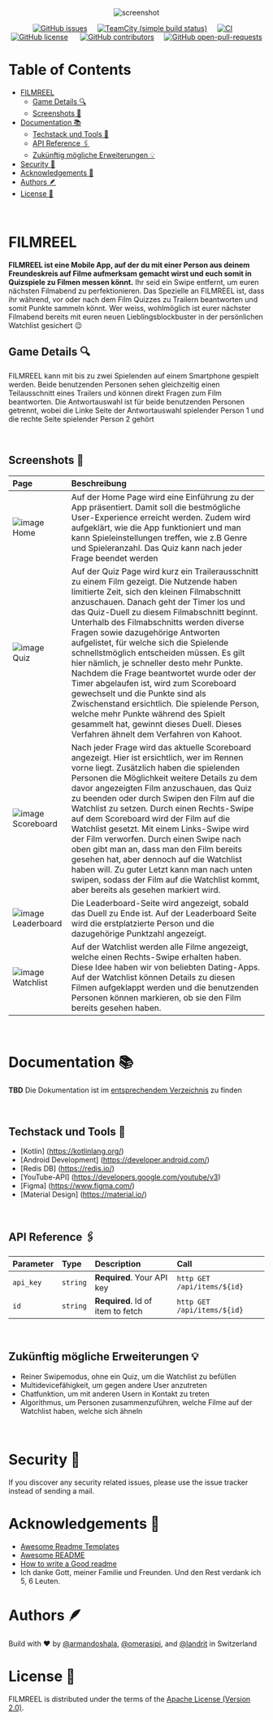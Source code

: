 <div align="center">

![screenshot](https://user-images.githubusercontent.com/11156050/192218132-4efe0d53-0729-49e2-b36a-85fcae44f5c7.png)

[![GitHub issues](https://img.shields.io/github/issues/ArmandoShala/FILMREEL)](https://GitHub.com/ArmandoShala/FILMREEL/issues/)&nbsp;&nbsp;&nbsp;&nbsp;
[![TeamCity (simple build status)](https://img.shields.io/teamcity/http/teamcity.jetbrains.com/s/Kotlin_KotlinPublic_Compiler.svg)](https://teamcity.jetbrains.com/buildConfiguration/Kotlin_KotlinPublic_Compiler?branch=%3Cdefault%3E&buildTypeTab=overview&mode=builds)&nbsp;&nbsp;&nbsp;&nbsp;
[![CI](https://github.com/ohmyzsh/ohmyzsh/workflows/CI/badge.svg)](https://github.com/ohmyzsh/ohmyzsh/actions?query=workflow%3ACI)&nbsp;&nbsp;&nbsp;&nbsp;
[![GitHub license](https://img.shields.io/badge/license-Apache%20License%202.0-blue.svg?style=flat)](https://www.apache.org/licenses/LICENSE-2.0)
&nbsp;&nbsp;&nbsp;&nbsp;
[![GitHub contributors](https://badgen.net/github/contributors/ArmandoShala/FILMREEL)](https://GitHub.com/ArmandoShala/FILMREEL/graphs/contributors/)&nbsp;&nbsp;&nbsp;&nbsp;
[![GitHub open-pull-requests](https://badgen.net/github/open-prs/ArmandoShala/FILMREEL)](https://github.com/ArmandoShala/FILMREEL/pulls?q=is%3Aopen)

</div>


<h1>Table of Contents</h1>

<!--ts-->
- [FILMREEL](#filmreel)
  - [Game Details 🔍](#game-details-)
  - [Screenshots 📸](#screenshots-)
- [Documentation 📚](#documentation-)
  - [Techstack und Tools 🧰](#techstack-und-tools-)
  - [API Reference 🖇️](#api-reference-️)
  - [Zukünftig mögliche Erweiterungen 💡](#zukünftig-mögliche-erweiterungen-)
- [Security 👮](#security-)
- [Acknowledgements 🙏](#acknowledgements-)
- [Authors 🪶](#authors-)
- [License 📝](#license-)

<br >

# FILMREEL

**FILMREEL ist eine Mobile App, auf der du mit einer Person aus deinem Freundeskreis auf Filme aufmerksam gemacht wirst und euch somit in Quizspiele zu Filmen messen könnt.**
Ihr seid ein Swipe entfernt, um euren nächsten Filmabend zu perfektionieren. Das Spezielle an FILMREEL ist, dass ihr während, vor oder nach dem Film Quizzes zu Trailern beantworten und somit Punkte sammeln könnt. Wer weiss, wohlmöglich ist eurer nächster Filmabend bereits mit euren neuen Lieblingsblockbuster in der persönlichen Watchlist gesichert 😉

## Game Details 🔍
FILMREEL kann mit bis zu zwei Spielenden auf einem Smartphone gespielt werden. Beide benutzenden Personen sehen gleichzeitig einen Teilausschnitt eines Trailers und können direkt Fragen zum Film beantworten. Die Antwortauswahl ist für beide benutzenden Personen getrennt, wobei die Linke Seite der Antwortauswahl spielender Person 1 und die rechte Seite spielender Person 2 gehört


<br >

## Screenshots 📸

| Page   | Beschreibung |
| :------------- | :------------- |
| ![image](https://user-images.githubusercontent.com/11156050/192164143-dab7bfa6-6209-4faf-a1d8-74e0acadc678.png) Home | Auf der Home Page wird eine Einführung zu der App präsentiert. Damit soll die bestmögliche User-Experience erreicht werden. Zudem wird aufgeklärt, wie die App funktioniert und man kann Spieleinstellungen treffen, wie z.B Genre und Spieleranzahl. Das Quiz kann nach jeder Frage beendet werden  |
| ![image](https://user-images.githubusercontent.com/11156050/192164631-9294bf0b-2ec7-4030-a7ba-271556c92036.png) Quiz | Auf der Quiz Page wird kurz ein Trailerausschnitt zu einem Film gezeigt. Die Nutzende haben limitierte Zeit, sich den kleinen Filmabschnitt anzuschauen. Danach geht der Timer los und das Quiz-Duell zu diesem Filmabschnitt beginnt. Unterhalb des Filmabschnitts werden diverse Fragen sowie dazugehörige Antworten aufgelistet, für welche sich die Spielende schnellstmöglich entscheiden müssen. Es gilt hier nämlich, je schneller desto mehr Punkte. Nachdem die Frage beantwortet wurde oder der Timer abgelaufen ist, wird zum Scoreboard gewechselt und die Punkte sind als Zwischenstand ersichtlich. Die spielende Person, welche mehr Punkte während des Spielt gesammelt hat, gewinnt dieses Duell. Dieses Verfahren ähnelt dem Verfahren von Kahoot. |
| ![image](https://user-images.githubusercontent.com/11156050/192164635-e5aae3f7-1b8e-4326-ac2f-9389c3946934.png) Scoreboard | Nach jeder Frage wird das aktuelle Scoreboard angezeigt. Hier ist ersichtlich, wer im Rennen vorne liegt. Zusätzlich haben die spielenden Personen die Möglichkeit weitere Details zu dem davor angezeigten Film anzuschauen, das Quiz zu beenden oder durch Swipen den Film auf die Watchlist zu setzen. Durch einen Rechts-Swipe auf dem Scoreboard wird der Film auf die Watchlist gesetzt. Mit einem Links-Swipe wird der Film verworfen. Durch einen Swipe nach oben gibt man an, dass man den Film bereits gesehen hat, aber dennoch auf die Watchlist haben will. Zu guter Letzt kann man nach unten swipen, sodass der Film auf die Watchlist kommt, aber bereits als gesehen markiert wird. |
| ![image](https://user-images.githubusercontent.com/11156050/192164640-93deafac-f424-434d-8f45-9450f0b8549e.png) Leaderboard | Die Leaderboard-Seite wird angezeigt, sobald das Duell zu Ende ist. Auf der Leaderboard Seite wird die erstplatzierte Person und die dazugehörige Punktzahl angezeigt. |
| ![image](https://user-images.githubusercontent.com/11156050/192164643-1e0c7db7-a17f-4f48-9d53-2e1f9b244946.png) Watchlist | Auf der Watchlist werden alle Filme angezeigt, welche einen Rechts-Swipe erhalten haben. Diese Idee haben wir von beliebten Dating-Apps. Auf der Watchlist können Details zu diesen Filmen aufgeklappt werden und die benutzenden Personen können markieren, ob sie den Film bereits gesehen haben. |

<br >

# Documentation 📚
**TBD** Die Dokumentation ist im [entsprechendem Verzeichnis](https://linktodocumentation) zu finden

<br >

## Techstack und Tools 🧰
* [Kotlin] (https://kotlinlang.org/)
* [Android Development] (https://developer.android.com/)
* [Redis DB] (https://redis.io/)
* [YouTube-API] (https://developers.google.com/youtube/v3)
* [Figma] (https://www.figma.com/)
* [Material Design] (https://material.io/)


<br >

## API Reference 🖇️

| Parameter | Type     | Description                | Call |
| :-------- | :------- | :------------------------- | :--- |
| `api_key` | `string` | **Required**. Your API key | `http GET /api/items/${id}` |
| `id`      | `string` | **Required**. Id of item to fetch | `http GET /api/items/${id}` |

<br >

## Zukünftig mögliche Erweiterungen 💡
* Reiner Swipemodus, ohne ein Quiz, um die Watchlist zu befüllen
* Multidevicefähigkeit, um gegen andere User anzutreten
* Chatfunktion, um mit anderen Usern in Kontakt zu treten
* Algorithmus, um Personen zusammenzuführen, welche Filme auf der Watchlist haben, welche sich ähneln

<br >


# Security 👮

If you discover any security related issues, please use the issue tracker instead of sending a mail.


# Acknowledgements 🙏

 - [Awesome Readme Templates](https://awesomeopensource.com/project/elangosundar/awesome-README-templates)
 - [Awesome README](https://github.com/matiassingers/awesome-readme)
 - [How to write a Good readme](https://bulldogjob.com/news/449-how-to-write-a-good-readme-for-your-github-project)
 - Ich danke Gott, meiner Familie und Freunden. Und den Rest verdank ich 5, 6 Leuten.


# Authors 🪶
Build with ❤️ by [@armandoshala](https://www.github.com/armandoshala), [@omerasipi](https://www.github.com/omerasipi), and [@landrit](https://www.github.com/landrit) in Switzerland

# License 📝
FILMREEL is distributed under the terms of the [Apache License (Version 2.0)](https://www.apache.org/licenses/LICENSE-2.0).